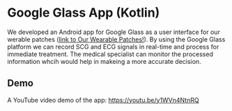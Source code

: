 # Google Glass App (Kotlin)

We developed an Android app for Google Glass as a user interface for our werable patches ([link to Our Wearable Patches!](https://github.com/mohnikbakht/Cardio_Wearable_Patch_Demo)). By using the Google Glass platform we can record SCG and ECG signals in real-time and process for immediate treatment. The medical specialist can monitor the processed information whcih would help in makeing a more accurate decision.

## Demo

A YouTube video demo of the app:
https://youtu.be/y1WVn4NtnRQ
